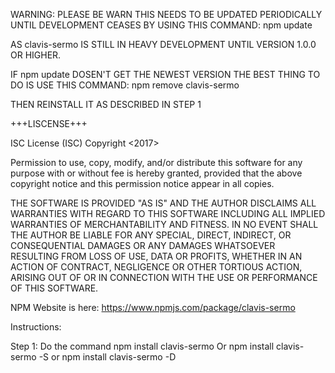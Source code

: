 WARNING:
PLEASE BE WARN THIS NEEDS TO BE UPDATED PERIODICALLY UNTIL DEVELOPMENT CEASES BY USING THIS COMMAND: npm update

AS clavis-sermo IS STILL IN HEAVY DEVELOPMENT UNTIL VERSION 1.0.0 OR HIGHER.

IF npm update DOSEN'T GET THE NEWEST VERSION THE BEST THING TO DO IS USE THIS COMMAND:
npm remove clavis-sermo


THEN REINSTALL IT AS DESCRIBED IN STEP 1

+++LISCENSE+++

ISC License (ISC)
Copyright <2017> <Kyle Bigart>

Permission to use, copy, modify, and/or distribute this software for any purpose with or without fee is hereby granted, provided that the above copyright notice and this permission notice appear in all copies.

THE SOFTWARE IS PROVIDED "AS IS" AND THE AUTHOR DISCLAIMS ALL WARRANTIES WITH REGARD TO THIS SOFTWARE INCLUDING ALL IMPLIED WARRANTIES OF MERCHANTABILITY AND FITNESS. IN NO EVENT SHALL THE AUTHOR BE LIABLE FOR ANY SPECIAL, DIRECT, INDIRECT, OR CONSEQUENTIAL DAMAGES OR ANY DAMAGES WHATSOEVER RESULTING FROM LOSS OF USE, DATA OR PROFITS, WHETHER IN AN ACTION OF CONTRACT, NEGLIGENCE OR OTHER TORTIOUS ACTION, ARISING OUT OF OR IN CONNECTION WITH THE USE OR PERFORMANCE OF THIS SOFTWARE.

NPM Website is here:
https://www.npmjs.com/package/clavis-sermo

Instructions:

Step 1:  Do the command npm install clavis-sermo
      Or npm install clavis-sermo -S
      or npm install clavis-sermo -D